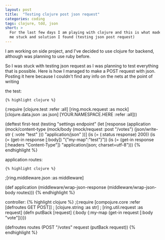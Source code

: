 ```yaml
---
layout: post
title:  "Testing clojure post json request"
categories: coding
tags: clojure, tdd, json
short: >
  For the last few days I am playing with clojure and this is what made
  me stuck and solution I found (testing json post request)
---
```


  I am working on side project, and I've decided to use clojure for
  backend, although was planning to use ruby before.

  So I was stuck with testing json request as I was planning to test
  everything that is possible. Here is how I managed to make a POST
  request with json. Posting it here because I couldn't find any info on
  the nets at the point of writing

  the test:

    {% highlight clojure %}
  (:require [clojure.test :refer :all]
            [ring.mock.request :as mock]
            [clojure.data.json :as json]
            [YOUR.NAMESPACE.HERE :refer :all]))

(deftest first-test
  (testing "settings endpoint"
    (let [response
          (application
            (mock/content-type (mock/body
                                 (mock/request :post "/votes")
                                 (json/write-str { :vote "test" }))
                               "application/json"
                               ))]
      (is (= (:status response) 200))
      (is (= (get-in response [:body]) "{\"my-map\":\"test\"}"))
      (is (= (get-in response [:headers "Content-Type"]) "application/json; charset=utf-8")))
      {% endhighlight %}

  application routes:

    {% highlight clojure %}
  ;[ring.middleware.json :as middleware]

(def application
  (middleware/wrap-json-response (middleware/wrap-json-body
    routes)))
      {% endhighlight %}

  controller:
    {% highlight clojure %}
  ;(:require [compojure.core :refer [defroutes GET POST]]
  ;          [clojure.string :as str]
  ;          [ring.util.request :as request]
(defn putBack
  [request]
  {:body {:my-map (get-in request [:body "vote"])}})

(defroutes routes
  (POST "/votes" request (putBack request))
      {% endhighlight %}
